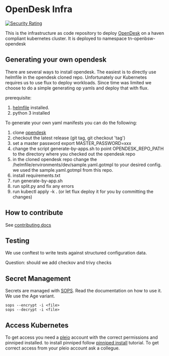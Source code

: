 # OpenDesk Infra

[![Security Rating](https://sonarcloud.io/api/project_badges/measure?project=MinBZK_opendesk&metric=security_rating)](https://sonarcloud.io/summary/new_code?id=MinBZK_opendesk)

This is the infrastructure as code repository to deploy [OpenDesk](https://opendesk.eu/en/) on a haven compliant kubernetes cluster. It is deployed to namespace tn-openbsw-opendesk

## Generating your own opendesk

There are several ways to install opendesk. The easiest is to directly use helmfile in the opendesk cloned repo. Unfortunately our Kubernetes requires us to use flux to deploy workloads. Since time was limited we choose to do a simple generating op yamls and deploy that with flux.

prerequisite:

1. [helmfile](https://helmfile.readthedocs.io/en/latest/) installed.
2. python 3 installed

To generate your own yaml manifests you can do the following:

1. clone [opendesk](https://gitlab.opencode.de/bmi/opendesk/deployment/opendesk.git)
2. checkout the latest release (git tag, git checkout 'tag')
3. set a master password export MASTER_PASSWORD=xxx
4. change the script generate-by-apps.sh to point OPENDESK_REPO_PATH to the directory where you checked out the opendesk repo
5. in the cloned opendesk repo change the /helmfile/environments/dev/sample.yaml.gotmpl to your desired config. we used the sample.yaml.gotmpl from this repo.
6. install requirements.txt
7. run generate-by-app.sh
8. run split.py and fix any errors
9. run kubectl apply -k . (or let flux deploy it for you by committing the changes)

## How to contribute

See [contributing docs](CONTRIBUTING.md)

## Testing

We use conftest to write tests against structured configuration data. 

Question: should we add checkov and trivy checks

## Secret Management

Secrets are managed with [SOPS](https://www.cncf.io/projects/sops/). Read the documentation on how to use it. We use the Age variant. 

```shell
sops --encrypt -i <file>
sops --decrypt -i <file>
```

## Access Kubernetes

To get access you need a [pleio](https://account.pleio.nl/) account with the correct permissions and pinniped installed. to install pinniped follow [pinniped install]( https://get.pinniped.dev) tutorial. To get correct access from your pleio account ask a collegue.
